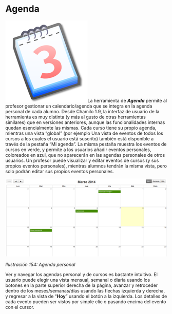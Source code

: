 # Agenda

![](../../.gitbook/assets/graphics261%20%282%29.svg)La herramienta de _**Agenda**_ permite al profesor gestionar un calendario/agenda que se integra en la agenda personal de cada alumno. Desde Chamilo 1.9, la interfaz de usuario de la herramienta es muy distinta \(y más al gusto de otras herramientas similares\) que en versiones anteriores, aunque las funcionalidades internas quedan esencialmente las mismas. Cada curso tiene su propio agenda, mientras una vista “global” \(por ejemplo Una vista de eventos de todos los cursos a los cuales el usuario está suscrito\) también está disponible a través de la pestaña “Mi agenda”. La misma pestaña muestra los eventos de cursos en verde, y permite a los usuarios añadir eventos personales, coloreados en azul, que no aparecerán en las agendas personales de otros usuarios. Un profesor puede visualizar y editar eventos de cursos \(y sus propios eventos personales\), mientras alumnos tendrán la misma vista, pero solo podrán editar sus propios eventos personales.

![](../../.gitbook/assets/graficos133%20%282%29.png)

_Ilustración 154: Agenda personal_

Ver y navegar los agendas personal y de cursos es bastante intuitivo. El usuario puede elegir una vista mensual, semanal o diaria usando los botones en la parte superior derecha de la página, avanzar y retroceder dentro de los meses/semanas/días usando las flechas izquierda y derecha, y regresar a la vista de “**Hoy**” usando el botón a la izquierda. Los detalles de cada evento pueden ser vistos por simple clic o pasando encima del evento con el cursor.

